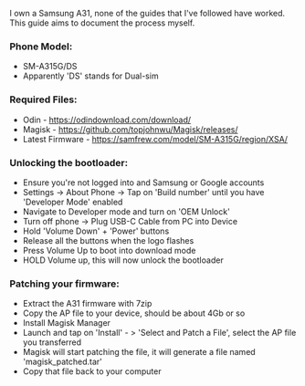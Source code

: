 I own a Samsung A31, none of the guides that I've followed have worked.
This guide aims to document the process myself.

### Phone Model:
- SM-A315G/DS
- Apparently 'DS' stands for Dual-sim

### Required Files:
- Odin - https://odindownload.com/download/
- Magisk - https://github.com/topjohnwu/Magisk/releases/
- Latest Firmware - https://samfrew.com/model/SM-A315G/region/XSA/

### Unlocking the bootloader:
- Ensure you're not logged into and Samsung or Google accounts
- Settings -> About Phone -> Tap on 'Build number' until you have 'Developer Mode' enabled
- Navigate to Developer mode and turn on 'OEM Unlock'
- Turn off phone -> Plug USB-C Cable from PC into Device
- Hold 'Volume Down' + 'Power' buttons
- Release all the buttons when the logo flashes
- Press Volume Up to boot into download mode
- HOLD Volume up, this will now unlock the bootloader

### Patching your firmware:
- Extract the A31 firmware with 7zip
- Copy the AP file to your device, should be about 4Gb or so
- Install Magisk Manager
- Launch and tap on 'Install' - > 'Select and Patch a File', select the AP file you transferred
- Magisk will start patching the file, it will generate a file named 'magisk_patched.tar'
- Copy that file back to your computer
